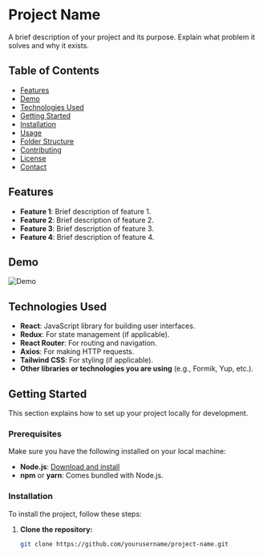 # Project Name

A brief description of your project and its purpose. Explain what problem it solves and why it exists.

## Table of Contents

- [Features](#features)
- [Demo](#demo)
- [Technologies Used](#technologies-used)
- [Getting Started](#getting-started)
- [Installation](#installation)
- [Usage](#usage)
- [Folder Structure](#folder-structure)
- [Contributing](#contributing)
- [License](#license)
- [Contact](#contact)

## Features

- **Feature 1**: Brief description of feature 1.
- **Feature 2**: Brief description of feature 2.
- **Feature 3**: Brief description of feature 3.
- **Feature 4**: Brief description of feature 4.

## Demo

![Demo](link-to-your-demo-screenshot-or-gif)

## Technologies Used

- **React**: JavaScript library for building user interfaces.
- **Redux**: For state management (if applicable).
- **React Router**: For routing and navigation.
- **Axios**: For making HTTP requests.
- **Tailwind CSS**: For styling (if applicable).
- **Other libraries or technologies you are using** (e.g., Formik, Yup, etc.).

## Getting Started

This section explains how to set up your project locally for development.

### Prerequisites

Make sure you have the following installed on your local machine:

- **Node.js**: [Download and install](https://nodejs.org/)
- **npm** or **yarn**: Comes bundled with Node.js.

### Installation

To install the project, follow these steps:

1. **Clone the repository:**
   ```bash
   git clone https://github.com/yourusername/project-name.git


